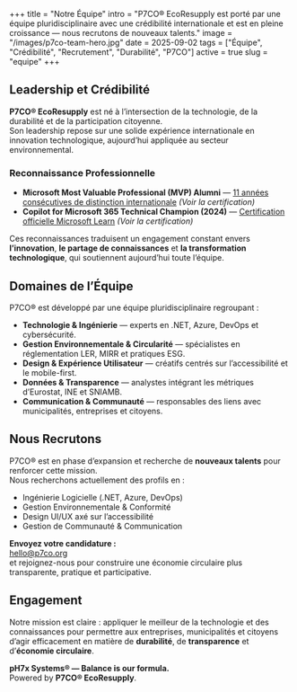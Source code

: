 +++
title = "Notre Équipe"
intro = "P7CO® EcoResupply est porté par une équipe pluridisciplinaire avec une crédibilité internationale et est en pleine croissance — nous recrutons de nouveaux talents."
image = "/images/p7co-team-hero.jpg"
date = 2025-09-02
tags = ["Équipe", "Crédibilité", "Recrutement", "Durabilité", "P7CO"]
active = true
slug = "equipe"
+++

## Leadership et Crédibilité
**P7CO® EcoResupply** est né à l’intersection de la technologie, de la durabilité et de la participation citoyenne.  
Son leadership repose sur une solide expérience internationale en innovation technologique, aujourd’hui appliquée au secteur environnemental.  

### Reconnaissance Professionnelle
- **Microsoft Most Valuable Professional (MVP) Alumni** — [11 années consécutives de distinction internationale](https://mvp.microsoft.com/en-us/PublicProfile/4025069) *(Voir la certification)*  
- **Copilot for Microsoft 365 Technical Champion (2024)** — [Certification officielle Microsoft Learn](https://learn.microsoft.com/en-us/community/technical-champions/copilot-for-microsoft-365) *(Voir la certification)*  

Ces reconnaissances traduisent un engagement constant envers **l’innovation**, **le partage de connaissances** et **la transformation technologique**, qui soutiennent aujourd’hui toute l’équipe.

## Domaines de l’Équipe
P7CO® est développé par une équipe pluridisciplinaire regroupant :  
- **Technologie & Ingénierie** — experts en .NET, Azure, DevOps et cybersécurité.  
- **Gestion Environnementale & Circularité** — spécialistes en réglementation LER, MIRR et pratiques ESG.  
- **Design & Expérience Utilisateur** — créatifs centrés sur l’accessibilité et le mobile-first.  
- **Données & Transparence** — analystes intégrant les métriques d’Eurostat, INE et SNIAMB.  
- **Communication & Communauté** — responsables des liens avec municipalités, entreprises et citoyens.  

## Nous Recrutons
P7CO® est en phase d’expansion et recherche de **nouveaux talents** pour renforcer cette mission.  
Nous recherchons actuellement des profils en :  
- Ingénierie Logicielle (.NET, Azure, DevOps)  
- Gestion Environnementale & Conformité  
- Design UI/UX axé sur l’accessibilité  
- Gestion de Communauté & Communication  

**Envoyez votre candidature :**  
[hello@p7co.org](mailto:hello@p7co.org)  
et rejoignez-nous pour construire une économie circulaire plus transparente, pratique et participative.  

## Engagement
Notre mission est claire : appliquer le meilleur de la technologie et des connaissances pour permettre aux entreprises, municipalités et citoyens d’agir efficacement en matière de **durabilité**, de **transparence** et d’**économie circulaire**.  

**pH7x Systems® — Balance is our formula.**  
Powered by **P7CO® EcoResupply**.  

